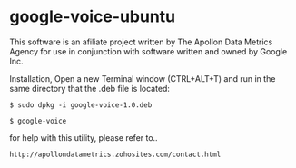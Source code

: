 # google-voice-ubuntu

This software is an afiliate project written by The Apollon Data Metrics Agency for use in conjunction with software written and owned by Google Inc.

Installation, Open a new Terminal window (CTRL+ALT+T) and run in the same directory that the .deb file is located:

	$ sudo dpkg -i google-voice-1.0.deb

	$ google-voice

for help with this utility, please refer to..

	http://apollondatametrics.zohosites.com/contact.html 

	 
